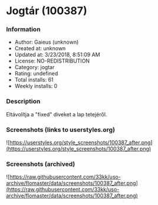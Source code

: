 # Jogtár (100387)

### Information
- Author: Gaieus (unknown)
- Created at: unknown
- Updated at: 3/23/2018, 8:51:09 AM
- License: NO-REDISTRIBUTION
- Category: jogtar
- Rating: undefined
- Total installs: 61
- Weekly installs: 0


### Description
Eltávolítja a "fixed" diveket a lap tetejéről.


### Screenshots (links to userstyles.org)
![https://userstyles.org/style_screenshots/100387_after.png](https://userstyles.org/style_screenshots/100387_after.png)


### Screenshots (archived)
![https://raw.githubusercontent.com/33kk/uso-archive/flomaster/data/screenshots/100387_after.png](https://raw.githubusercontent.com/33kk/uso-archive/flomaster/data/screenshots/100387_after.png)
